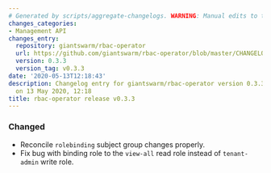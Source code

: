 ```yaml
---
# Generated by scripts/aggregate-changelogs. WARNING: Manual edits to this files will be overwritten.
changes_categories:
- Management API
changes_entry:
  repository: giantswarm/rbac-operator
  url: https://github.com/giantswarm/rbac-operator/blob/master/CHANGELOG.md#033---2020-05-13
  version: 0.3.3
  version_tag: v0.3.3
date: '2020-05-13T12:18:43'
description: Changelog entry for giantswarm/rbac-operator version 0.3.3, published
  on 13 May 2020, 12:18
title: rbac-operator release v0.3.3
---
```


### Changed
- Reconcile `rolebinding` subject group changes properly.
- Fix bug with binding role to the `view-all` read role instead of `tenant-admin` write role.
